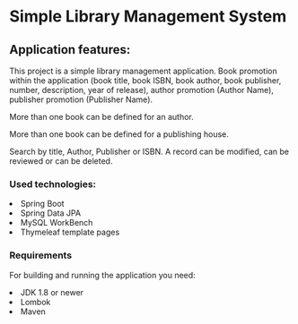 # Simple Library Management System

## Application features:

This project is a simple library management application. 
Book promotion within the application (book title, book ISBN, book author, book publisher, number, description, year of release), 
author promotion (Author Name), publisher promotion (Publisher Name). 

More than one book can be defined for an author.

More than one book can be defined for a publishing house. 

Search by title, Author, Publisher or ISBN.
A record can be modified, can be reviewed or can be deleted.


### Used technologies:

<li>Spring Boot</li>
<li>Spring Data JPA</li>
<li>MySQL WorkBench</li>
<li>Thymeleaf template pages</li>

### Requirements
For building and running the application you need:

<li>JDK 1.8 or newer</li>
<li>Lombok</li>
<li>Maven</li>
